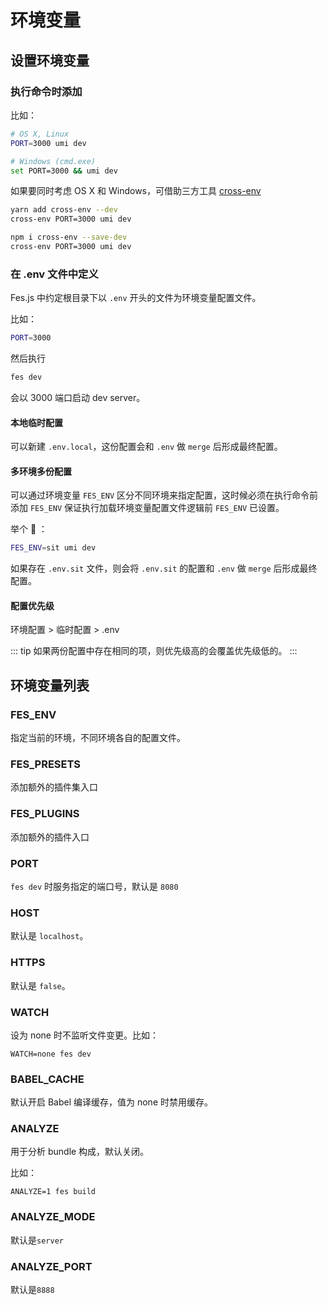 # 环境变量

## 设置环境变量

### 执行命令时添加
比如：
```bash
# OS X, Linux
PORT=3000 umi dev

# Windows (cmd.exe)
set PORT=3000 && umi dev
```
如果要同时考虑 OS X 和 Windows，可借助三方工具 [cross-env](https://github.com/kentcdodds/cross-env)
<CodeGroup>
  <CodeGroupItem title="YARN" active>

```bash
yarn add cross-env --dev
cross-env PORT=3000 umi dev
```

  </CodeGroupItem>
  <CodeGroupItem title="NPM">

```bash
npm i cross-env --save-dev
cross-env PORT=3000 umi dev
```

  </CodeGroupItem>
</CodeGroup>

### 在 .env 文件中定义
Fes.js 中约定根目录下以 `.env` 开头的文件为环境变量配置文件。

比如：
```bash
PORT=3000
```
然后执行
```bash
fes dev
```
会以 3000 端口启动 dev server。

#### 本地临时配置
可以新建 `.env.local`，这份配置会和 `.env` 做 `merge` 后形成最终配置。

#### 多环境多份配置
可以通过环境变量 `FES_ENV` 区分不同环境来指定配置，这时候必须在执行命令前添加 `FES_ENV` 保证执行加载环境变量配置文件逻辑前 `FES_ENV` 已设置。

举个 🌰 ：
```bash
FES_ENV=sit umi dev
```
如果存在 `.env.sit` 文件，则会将 `.env.sit` 的配置和 `.env` 做 `merge` 后形成最终配置。

#### 配置优先级

环境配置 > 临时配置 > .env

::: tip
如果两份配置中存在相同的项，则优先级高的会覆盖优先级低的。
::: 


## 环境变量列表

### FES_ENV
指定当前的环境，不同环境各自的配置文件。

### FES_PRESETS
添加额外的插件集入口

### FES_PLUGINS
添加额外的插件入口

### PORT
`fes dev` 时服务指定的端口号，默认是 `8080`

### HOST
默认是 `localhost`。

### HTTPS
默认是 `false`。

### WATCH
设为 none 时不监听文件变更。比如：
```
WATCH=none fes dev
```

### BABEL_CACHE
默认开启 Babel 编译缓存，值为 none 时禁用缓存。

### ANALYZE
用于分析 bundle 构成，默认关闭。

比如：
```
ANALYZE=1 fes build
```

### ANALYZE_MODE
默认是`server`

### ANALYZE_PORT
默认是`8888`
